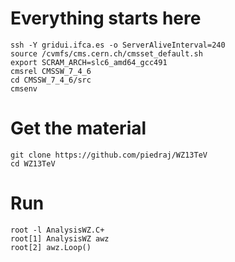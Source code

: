 Everything starts here
====

    ssh -Y gridui.ifca.es -o ServerAliveInterval=240
    source /cvmfs/cms.cern.ch/cmsset_default.sh
    export SCRAM_ARCH=slc6_amd64_gcc491
    cmsrel CMSSW_7_4_6
    cd CMSSW_7_4_6/src
    cmsenv


Get the material
====

    git clone https://github.com/piedraj/WZ13TeV
    cd WZ13TeV


Run
====

    root -l AnalysisWZ.C+
    root[1] AnalysisWZ awz
    root[2] awz.Loop()

